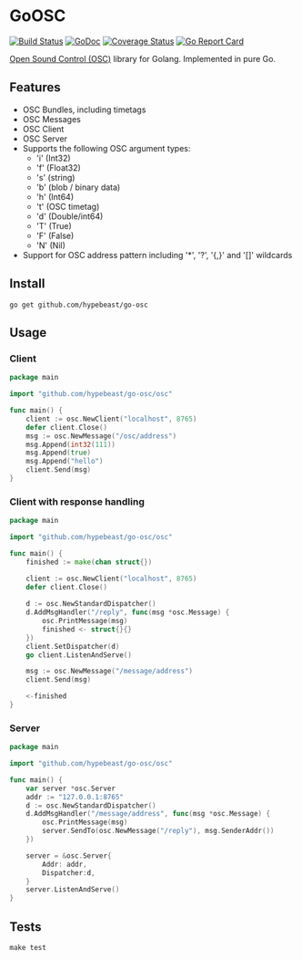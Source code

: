 # GoOSC

[![Build Status](https://travis-ci.org/hypebeast/go-osc.png?branch=master)](https://travis-ci.org/hypebeast/go-osc) [![GoDoc](https://godoc.org/github.com/hypebeast/go-osc/osc?status.svg)](https://godoc.org/github.com/hypebeast/go-osc/osc) [![Coverage Status](https://coveralls.io/repos/github/hypebeast/go-osc/badge.svg?branch=master)](https://coveralls.io/github/hypebeast/go-osc?branch=master)
[![Go Report Card](https://goreportcard.com/badge/github.com/hypebeast/go-osc)](https://goreportcard.com/report/github.com/hypebeast/go-osc)

[Open Sound Control (OSC)](http://opensoundcontrol.org/introduction-osc) library for Golang. Implemented in pure Go.

## Features

- OSC Bundles, including timetags
- OSC Messages
- OSC Client
- OSC Server
- Supports the following OSC argument types:
  - 'i' (Int32)
  - 'f' (Float32)
  - 's' (string)
  - 'b' (blob / binary data)
  - 'h' (Int64)
  - 't' (OSC timetag)
  - 'd' (Double/int64)
  - 'T' (True)
  - 'F' (False)
  - 'N' (Nil)
- Support for OSC address pattern including '\*', '?', '{,}' and '[]' wildcards

## Install

```shell
go get github.com/hypebeast/go-osc
```

## Usage

### Client

```go
package main

import "github.com/hypebeast/go-osc/osc"

func main() {
    client := osc.NewClient("localhost", 8765)
    defer client.Close()
    msg := osc.NewMessage("/osc/address")
    msg.Append(int32(111))
    msg.Append(true)
    msg.Append("hello")
    client.Send(msg)
}
```

### Client with response handling

```go
package main

import "github.com/hypebeast/go-osc/osc"

func main() {
    finished := make(chan struct{})

    client := osc.NewClient("localhost", 8765)
    defer client.Close()
    
    d := osc.NewStandardDispatcher()
    d.AddMsgHandler("/reply", func(msg *osc.Message) {
        osc.PrintMessage(msg)
        finished <- struct{}{}
    })
    client.SetDispatcher(d)
    go client.ListenAndServe()

    msg := osc.NewMessage("/message/address")
    client.Send(msg)

    <-finished
}
```

### Server

```go
package main

import "github.com/hypebeast/go-osc/osc"

func main() {
    var server *osc.Server
    addr := "127.0.0.1:8765"
    d := osc.NewStandardDispatcher()
    d.AddMsgHandler("/message/address", func(msg *osc.Message) {
        osc.PrintMessage(msg)
        server.SendTo(osc.NewMessage("/reply"), msg.SenderAddr())
    })

    server = &osc.Server{
        Addr: addr,
        Dispatcher:d,
    }
    server.ListenAndServe()
}
```

## Tests

```shell
make test
```
